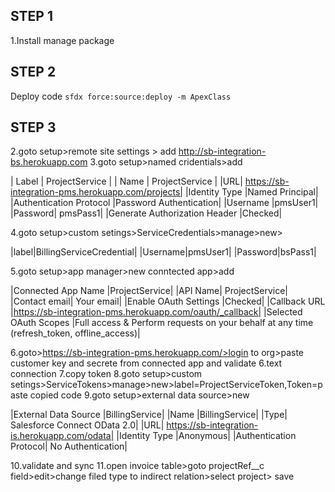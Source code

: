 ## STEP 1

1.Install manage package

## STEP 2

Deploy code
`sfdx force:source:deploy -m ApexClass`

## STEP 3

2.goto setup>remote site settings > add http://sb-integration-bs.herokuapp.com
3.goto setup>named cridentials>add

| Label | ProjectService |
| Name | ProjectService |
|URL| https://sb-integration-pms.herokuapp.com/projects|
|Identity Type |Named Principal|
|Authentication Protocol |Password Authentication|
|Username |pmsUser1|
|Password| pmsPass1|
|Generate Authorization Header |Checked|

4.goto setup>custom setings>ServiceCredentials>manage>new>

|label|BillingServiceCredential|
|Username|pmsUser1|
|Password|bsPass1|

5.goto setup>app manager>new conntected app>add

|Connected App Name |ProjectService|
|API Name| ProjectService|
|Contact email| Your email|
|Enable OAuth Settings |Checked|
|Callback URL |https://sb-integration-pms.herokuapp.com/oauth/_callback|
|Selected OAuth Scopes |Full access & Perform requests on your behalf at any time (refresh_token, offline_access)|

6.goto>https://sb-integration-pms.herokuapp.com/>login to org>paste customer key and secrete from connected app and validate
6.text connection
7.copy token
8.goto setup>custom setings>ServiceTokens>manage>new>label=ProjectServiceToken,Token=paste copied code
9.goto setup>external data source>new

|External Data Source |BillingService|
|Name |BillingService|
|Type| Salesforce Connect OData 2.0|
|URL| https://sb-integration-is.herokuapp.com/odata|
|Identity Type |Anonymous|
|Authentication Protocol| No Authentication|

10.validate and sync
11.open invoice table>goto projectRef\_\_c field>edit>change filed type to indirect relation>select project> save
